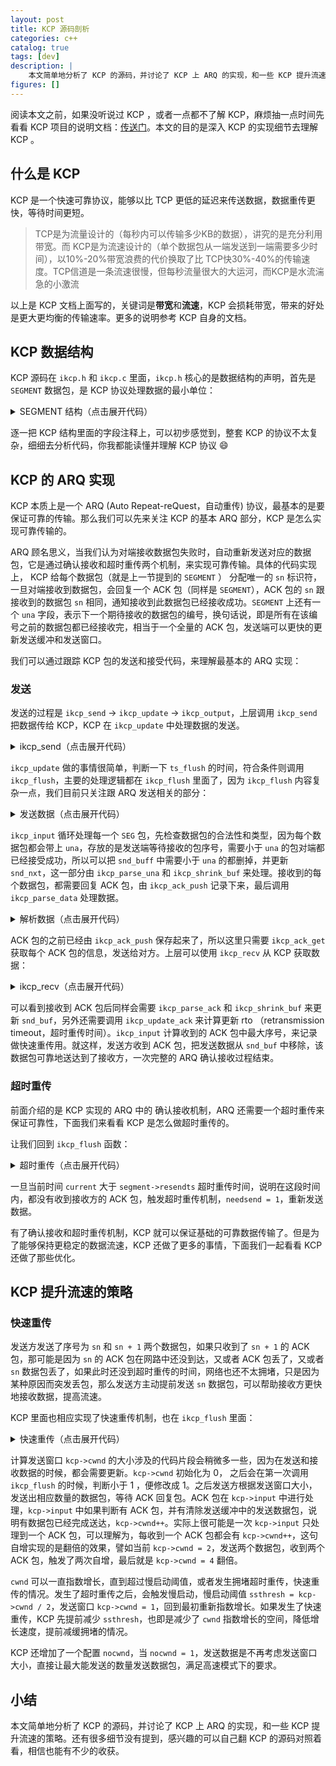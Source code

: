 ```yaml
---
layout: post
title: KCP 源码剖析
categories: c++
catalog: true
tags: [dev]
description: |
    本文简单地分析了 KCP 的源码，并讨论了 KCP 上 ARQ 的实现，和一些 KCP 提升流速的策略。
figures: []
---
```


阅读本文之前，如果没听说过 KCP ，或者一点都不了解 KCP，麻烦抽一点时间先看看 KCP 项目的说明文档：[传送门](https://github.com/skywind3000/kcp)。本文的目的是深入 KCP 的实现细节去理解 KCP 。

## 什么是 KCP

KCP 是一个快速可靠协议，能够以比 TCP 更低的延迟来传送数据，数据重传更快，等待时间更短。

> TCP是为流量设计的（每秒内可以传输多少KB的数据），讲究的是充分利用带宽。而 KCP是为流速设计的（单个数据包从一端发送到一端需要多少时间），以10%-20%带宽浪费的代价换取了比 TCP快30%-40%的传输速度。TCP信道是一条流速很慢，但每秒流量很大的大运河，而KCP是水流湍急的小激流

以上是 KCP 文档上面写的，关键词是**带宽**和**流速**，KCP 会损耗带宽，带来的好处是更大更均衡的传输速率。更多的说明参考 KCP 自身的文档。

## KCP 数据结构

KCP 源码在 `ikcp.h` 和 `ikcp.c` 里面，`ikcp.h` 核心的是数据结构的声明，首先是 `SEGMENT` 数据包，是 KCP 协议处理数据的最小单位：

<details>
<summary> SEGMENT 结构（点击展开代码） </summary>
```cpp
//=====================================================================
// SEGMENT 一个 SETMENT 就是一个数据包
//=====================================================================
struct IKCPSEG
{
    // 链表节点，发送和接受队列都是这里的链表的结构
    struct IQUEUEHEAD node;

    // 会话编号，同一个会话编号相同
    IUINT32 conv;

    // 数据包类型，譬如 DATA 或者 ACK
    IUINT32 cmd;

    // 由于 MTU 的限制，大数据包会拆分成多个小数据包，这个是小数据包的编号
    IUINT32 frg

    // 每个数据包，都会附带上发送方的接受窗口大小
    IUINT32 wnd;

    // 发送时间，如果是 ACK 包，会设置为源数据包的 ts
    IUINT32 ts;

    // 唯一标识数据包的编号
    IUINT32 sn;

    // 代表小于 una 的数据包都接收成功，跟 TCP 含义一致：oldest unacknowledged sequence number SND
    IUINT32 una;

    // 数据长度
    IUINT32 len;

    // 超时重传时间
    IUINT32 resendts;

    // 下次超时等待时间
    IUINT32 rto;

    // 快速重传，收到本数据包之后的数据包的数量，大于一定数量就触发快速重传
    IUINT32 fastack;

    // 发送次数
    IUINT32 xmit;

    // 数据
    char data[1];
};
```
</details>

看完 `SEGMENT` 的注释，大致能看出 KCP 的核心也是一个 ARQ 协议，通过自动超时重传来保证数据的送达。接着再来看看 KCP 结构 `KCPCB` 的定义：

<details>
<summary> KCP 结构（点击展开代码） </summary>
```cpp
//---------------------------------------------------------------------
// IKCPCB
//---------------------------------------------------------------------
struct IKCPCB
{
    // conv: 会话编号
    // mtu, mss: 最大传输单元，最大报文段大小
    // state: 会话状态，0 有效，-1 断开
    IUINT32 conv, mtu, mss, state;

    // snd_una: 等待 ACK 的包编号
    // snd_nxt: 下一个等待发送的数据包编号
    // rcv_nxt: 下一个等待接收的数据包编号
    IUINT32 snd_una, snd_nxt, rcv_nxt;

    // ts_recent, ts_lastack: 未用到
    // ssthresh: 拥塞控制慢启动阈值
    IUINT32 ts_recent, ts_lastack, ssthresh;

    // rx_rto: rto (retransmission timeout)，超时重传时间
    // rx_rttval, rx_srtt, rx_minrto: 计算 rto 的中间变量
    IINT32 rx_rttval, rx_srtt, rx_rto, rx_minrto;

    // snd_wnd, rcv_wnd: 最大发送和接收窗口大小
    // rmt_wnd: remote wnd ，对端剩余接受窗口大小
    // cwnd: 可发送窗口大小
    // probe: 是否要发送控制报文的标志
    IUINT32 snd_wnd, rcv_wnd, rmt_wnd, cwnd, probe;

    // current: 当前时间
    // interval: 更新间隔
    // ts_flush: 下次需要更新的时间
    // xmit: 发送失败次数
    IUINT32 current, interval, ts_flush, xmit;

    // 对应链表的长度
    IUINT32 nrcv_buf, nsnd_buf;
    IUINT32 nrcv_que, nsnd_que;

    // nodelay: 控制超时重传的 rto 增长速度
    // updated: 是否调用过 ikcp_update
    IUINT32 nodelay, updated;

    // ts_probe, probe_wait: 对端接收窗口长时间为 0 时主动定期发起询问
    IUINT32 ts_probe, probe_wait;

    // deal_link: 对端长时间无应答
    // incr: 参与计算发送窗口大小
    IUINT32 dead_link, incr;

    // queue: 跟用户层接触的数据包
    // buf: 协议缓存的数据包
    struct IQUEUEHEAD snd_queue;
    struct IQUEUEHEAD rcv_queue;
    struct IQUEUEHEAD snd_buf;
    struct IQUEUEHEAD rcv_buf;

    // 需要发送 ack 的数据包信息
    IUINT32 *acklist;

    // 需要 ack 的包数量
    IUINT32 ackcount;

    // acklist 内存大小
    IUINT32 ackblock;

    // 用户层传进来的数据
    void *user;

    // 存放一个 kcp 包的空间
    char *buffer;

    // 触发快速重传的 fastack 次数
    int fastresend;

    // 快速重传最大次数
    int fastlimit;

    // nocwnd: 不考虑慢启动的发送窗口大小
    // stream: 流模式
    int nocwnd, stream;

    // debug log
    int logmask;

    // 发送数据接口
    int (*output)(const char *buf, int len, struct IKCPCB *kcp, void *user);

    void (*writelog)(const char *log, struct IKCPCB *kcp, void *user);
};
```
</details>

逐一把 KCP 结构里面的字段注释上，可以初步感觉到，整套 KCP 的协议不太复杂，细细去分析代码，你我都能读懂并理解 KCP 协议 :smile:

## KCP 的 ARQ 实现

KCP 本质上是一个 ARQ (Auto Repeat-reQuest，自动重传) 协议，最基本的是要保证可靠的传输。那么我们可以先来关注 KCP 的基本 ARQ 部分，KCP 是怎么实现可靠传输的。

ARQ 顾名思义，当我们认为对端接收数据包失败时，自动重新发送对应的数据包，它是通过确认接收和超时重传两个机制，来实现可靠传输。具体的代码实现上， KCP 给每个数据包（就是上一节提到的 `SEGMENT` ） 分配唯一的 `sn` 标识符，一旦对端接收到数据包，会回复一个 ACK 包（同样是 `SEGMENT`），ACK 包的 `sn` 跟接收到的数据包 `sn` 相同，通知接收到此数据包已经接收成功。`SEGMENT` 上还有一个 `una` 字段，表示下一个期待接收的数据包的编号，换句话说，即是所有在该编号之前的数据包都已经接收完，相当于一个全量的 ACK 包，发送端可以更快的更新发送缓冲和发送窗口。

我们可以通过跟踪 KCP 包的发送和接受代码，来理解最基本的 ARQ 实现：

### 发送

发送的过程是 `ikcp_send` -> `ikcp_update` -> `ikcp_output`，上层调用 `ikcp_send` 把数据传给 KCP，KCP 在 `ikcp_update` 中处理数据的发送。

<details>
<summary> ikcp_send（点击展开代码） </summary>
```cpp
//---------------------------------------------------------------------
// 发送数据接口，用户调用 ikcp_send 来让 kcp 发送数据
// user/upper level send, returns below zero for error
//---------------------------------------------------------------------
int ikcp_send(ikcpcb *kcp, const char *buffer, int len)
{
    IKCPSEG *seg;
    int count, i;

    // mss 不能小于1
    assert(kcp->mss > 0);
    if (len < 0) return -1;

    // append to previous segment in streaming mode (if possible)
    if (kcp->stream != 0) {
        // 处理流模式
        // ......
    }

    // 计算分包，如果数据长度 len 大于 mss，需要分成多个包发送，对端接受到之后再拼起来
    if (len <= (int)kcp->mss) count = 1;
    else count = (len + kcp->mss - 1) / kcp->mss;

    if (count >= (int)IKCP_WND_RCV) return -2;

    if (count == 0) count = 1;

    // 分包
    for (i = 0; i < count; i++) {
        // 计算包的数据长度，并分配对应的 seg 结构
        int size = len > (int)kcp->mss ? (int)kcp->mss : len;
        seg = ikcp_segment_new(kcp, size);
        assert(seg);
        if (seg == NULL) {
            return -2;
        }

        // 设置 seg 的 数据信息，frg 表示分包编号
        if (buffer && len > 0) {
            memcpy(seg->data, buffer, size);
        }
        seg->len = size;
        seg->frg = (kcp->stream == 0)? (count - i - 1) : 0;

        // 加到 snd_queue 的末尾，nsnd_qua 加一
        iqueue_init(&seg->node);
        iqueue_add_tail(&seg->node, &kcp->snd_queue);
        kcp->nsnd_que++;
        if (buffer) {
            buffer += size;
        }
        len -= size;
    }

    return 0;
}
```
</details>

`ikcp_send` 是由 KCP 的上层来调用的发送数据接口，所有让 KCP 发送的数据，都应该通过这个接口。 `ikcp_send` 做的事情很简单，主要就是把数据，根据 `kcp->mss` （一个包最大数据长度）来分成多个包，并设置分包编号，最后放到发送链表 `snd_queue` 的末尾。流模式就是把多次调用 `ikcp_send` 的数据都看成一个流，会先自动填充未满的 `SEGMENT` 再分配新的，详细实现本文不讨论，感兴趣的，相信看完本文，再对应看看代码就能理解。

`ikcp_send` 调用完成之后，数据放在的 KCP 的 `snd_queue` 中，那么后面 KCP 需要找个时机，把待发送的数据发送出去，这块代码都放在 `ikcp_update` 和 `ikcp_flush` 里面：

<details>
<summary> ikcp_update（点击展开代码） </summary>
```cpp
//---------------------------------------------------------------------
// ikcp_update 是给上层定期调用的接口，用来更新 kcp 的状态，发送数据
// update state (call it repeatedly, every 10ms-100ms), or you can ask 
// ikcp_check when to call it again (without ikcp_input/_send calling).
// 'current' - current timestamp in millisec. 
//---------------------------------------------------------------------
void ikcp_update(ikcpcb *kcp, IUINT32 current)
{
    IINT32 slap;

    kcp->current = current;

    // ikcp_flush 会检查这个，上层必须调用过 ikcp_update 才能调用 ikcp_flush，建议只使用 ikcp_update
    if (kcp->updated == 0) {
        kcp->updated = 1;
        kcp->ts_flush = kcp->current;
    }

    slap = _itimediff(kcp->current, kcp->ts_flush);

    if (slap >= 10000 || slap < -10000) {
        kcp->ts_flush = kcp->current;
        slap = 0;
    }

    if (slap >= 0) {
        // 下次 flush 的时间
        kcp->ts_flush += kcp->interval;
        if (_itimediff(kcp->current, kcp->ts_flush) >= 0) {
            kcp->ts_flush = kcp->current + kcp->interval;
        }
        ikcp_flush(kcp);
    }
}
```
</details>

`ikcp_update` 做的事情很简单，判断一下 `ts_flush` 的时间，符合条件则调用 `ikcp_flush`，主要的处理逻辑都在 `ikcp_flush` 里面了，因为 `ikcp_flush` 内容复杂一点，我们目前只关注跟 ARQ 发送相关的部分：

<details>
<summary> 发送数据（点击展开代码） </summary>
```cpp
//---------------------------------------------------------------------
// ikcp_flush
//---------------------------------------------------------------------
void ikcp_flush(ikcpcb *kcp)
{
    IUINT32 current = kcp->current;

    // buffer 是要传给 ikcp_output 的数据，初始化为 3 倍数据包大小
    char *buffer = kcp->buffer;
    char *ptr = buffer;
    int count, size, i;
    IUINT32 resent, cwnd;
    IUINT32 rtomin;
    struct IQUEUEHEAD *p;
    int change = 0;
    int lost = 0;
    IKCPSEG seg;

    // 'ikcp_update' haven't been called.
    if (kcp->updated == 0) return;

    seg.conv = kcp->conv;
    seg.cmd = IKCP_CMD_ACK;
    seg.frg = 0;

    // seg.wnd 是表示当前可接收窗口大小
    seg.wnd = ikcp_wnd_unused(kcp);
    seg.una = kcp->rcv_nxt;
    seg.len = 0;
    seg.sn = 0;
    seg.ts = 0;

    // 发送 ack
    // 计算 发送窗口
    //...

    // 把数据包从 snd_queue 移动到 snd_buf
    // 移动是需要满足 发送窗口 大小，发送窗口满了，就停止移动
    // 放在 snd_buf 的里面的数据，就是可以直接调用 ikcp_output 给对端发送的数据
    while (_itimediff(kcp->snd_nxt, kcp->snd_una + cwnd) < 0) {
        IKCPSEG *newseg;
        if (iqueue_is_empty(&kcp->snd_queue)) break;

        newseg = iqueue_entry(kcp->snd_queue.next, IKCPSEG, node);

        iqueue_del(&newseg->node);
        iqueue_add_tail(&newseg->node, &kcp->snd_buf);
        kcp->nsnd_que--;
        kcp->nsnd_buf++;

        newseg->conv = kcp->conv;
        newseg->cmd = IKCP_CMD_PUSH;
        newseg->wnd = seg.wnd;
        newseg->ts = current;

        // seg 唯一序号，其实就是一个递增的 kcp->snd_nxt
        newseg->sn = kcp->snd_nxt++;

        // una 在这里设置，通知对端下一个等待接收的包序号
        newseg->una = kcp->rcv_nxt;
        newseg->resendts = current;
        newseg->rto = kcp->rx_rto;
        newseg->fastack = 0;
        newseg->xmit = 0;
    }

    // 计算快速重传标志，超时等待时间
    // ...

    // 发送 snd_buf
    for (p = kcp->snd_buf.next; p != &kcp->snd_buf; p = p->next) {
        IKCPSEG *segment = iqueue_entry(p, IKCPSEG, node);
        int needsend = 0;
        if (segment->xmit == 0) {
            // 首次发送
            // set->xmit 表示发送次数
            // resendts 超时重传的等待时间
            needsend = 1;
            segment->xmit++;
            segment->rto = kcp->rx_rto;
            segment->resendts = current + segment->rto + rtomin;
        }
        else if (_itimediff(current, segment->resendts) >= 0) {
            // 超时重传
            // ...
        }
        else if (segment->fastack >= resent) {
            // 快速重传
            // ...
        }

        if (needsend) {
            int need;
            segment->ts = current;
            segment->wnd = seg.wnd;
            segment->una = kcp->rcv_nxt;

            size = (int)(ptr - buffer);
            need = IKCP_OVERHEAD + segment->len;

            // 每当 buffer 中的数据超过 mtu ，那就先发出去，尽量避免底层再分包
            if (size + need > (int)kcp->mtu) {
                ikcp_output(kcp, buffer, size);
                ptr = buffer;
            }

            // 把 seg 控制数据复制到 buffer 上，kcp 自己来处理大小端问题
            ptr = ikcp_encode_seg(ptr, segment);

            // 再复制数据
            if (segment->len > 0) {
                memcpy(ptr, segment->data, segment->len);
                ptr += segment->len;
            }


            if (segment->xmit >= kcp->dead_link) {
                kcp->state = (IUINT32)-1;
            }
        }
    }

    // flash remain segments
    size = (int)(ptr - buffer);
    if (size > 0) {
        ikcp_output(kcp, buffer, size);
    }

    // 计算 ssthresh，更新慢启动窗口
    // ...
}
```
</details>

我们目前只关注 `ikcp_flush` 里面有关发送数据的逻辑：

* 首先 KCP 会根据对端的接收窗口大小，把 `snd_queue` 上的数据移动到 `snd_buf` 上面，计算移动数量的公式是 `num = snd_nxt - (snd_una + cwnd)`，也就是：已发送成功的最大包序号 `snd_una` 加上 滑动窗口大小 `cwnd` 大于 下个待发送的包序号`snd_nxt`，则可以继续再发送新的数据包。移动 `SEG` 的同时，设置控制字段。

* 遍历 `snd_buf`，如果需要发送数据包，则把数据复制到 `buffer` 上，复制的同时用 `ikcp_encode_seg` 处理控制字段数据的大小端问题。

* 最后调用 `ikcp_output` 把 `buffer` 上的数据发送出去

至此， KCP 完成数据的发送。

### 接收

接收的过程是跟发送相反的：`ikcp_input` -> `ikcp_update` -> `ikcp_recv`，用户接收到网络上的数据之后，需要调用 `ikcp_input` 传给 KCP 解析，调用 `ikcp_update` 的时候会给发送端回复 ACK 包，上层通过调用 `ikcp_recv` 来接收 KCP 解析之后的数据。

<details>
<summary> 接收数据（点击展开代码） </summary>
```cpp
//---------------------------------------------------------------------
// input data
//---------------------------------------------------------------------
int ikcp_input(ikcpcb *kcp, const char *data, long size)
{
    IUINT32 prev_una = kcp->snd_una;
    IUINT32 maxack = 0, latest_ts = 0;
    int flag = 0;

    // 合法性检查
    if (data == NULL || (int)size < (int)IKCP_OVERHEAD) return -1;

    // data 可能是多个 KCP 包，循环处理
    while (1) {
        IUINT32 ts, sn, len, una, conv;
        IUINT16 wnd;
        IUINT8 cmd, frg;
        IKCPSEG *seg;

        // 不够一个 KCP 包，退出
        if (size < (int)IKCP_OVERHEAD) break;

        // 先把控制字段解析出来
        data = ikcp_decode32u(data, &conv);
        if (conv != kcp->conv) return -1;

        data = ikcp_decode8u(data, &cmd);
        data = ikcp_decode8u(data, &frg);
        data = ikcp_decode16u(data, &wnd);
        data = ikcp_decode32u(data, &ts);
        data = ikcp_decode32u(data, &sn);
        data = ikcp_decode32u(data, &una);
        data = ikcp_decode32u(data, &len);

        size -= IKCP_OVERHEAD;

        if ((long)size < (long)len || (int)len < 0) return -2;

        // 数据包类型检查
        if (cmd != IKCP_CMD_PUSH && cmd != IKCP_CMD_ACK &&
            cmd != IKCP_CMD_WASK && cmd != IKCP_CMD_WINS) 
            return -3;

        kcp->rmt_wnd = wnd;

        // 这里的 una 是发送方的 kcp->rcv_nxt，根据这个数据，可以去掉已确认接收的数据包
        ikcp_parse_una(kcp, una);
        // 去掉已确认接收的包后，更新 snd_una 下一个要发送的序号
        ikcp_shrink_buf(kcp);

        if (cmd == IKCP_CMD_ACK) {
            // ack 包
            // ...
        }
        else if (cmd == IKCP_CMD_PUSH) {
            // 数据包
            // 如果接收到的数据包序号 sn，在接收窗口内，则正常处理，否则直接丢弃，等重传
            if (_itimediff(sn, kcp->rcv_nxt + kcp->rcv_wnd) < 0) {

                // 接收到的每个数据包，都要回一个 ack 包，记录下来
                ikcp_ack_push(kcp, sn, ts);

                // 接收的数据调用 ikcp_parse_data 处理
                if (_itimediff(sn, kcp->rcv_nxt) >= 0) {
                    seg = ikcp_segment_new(kcp, len);
                    seg->conv = conv;
                    seg->cmd = cmd;
                    seg->frg = frg;
                    seg->wnd = wnd;
                    seg->ts = ts;
                    seg->sn = sn;
                    seg->una = una;
                    seg->len = len;

                    if (len > 0) {
                        memcpy(seg->data, data, len);
                    }

                    ikcp_parse_data(kcp, seg);
                }
            }
        }
        else if (cmd == IKCP_CMD_WASK) {
            // 查询窗口包
            // ...
        }
        else if (cmd == IKCP_CMD_WINS) {
            // 查询窗口的回复包
            // ...
        }
        else {
            return -3;
        }

        data += len;
        size -= len;
    }

    // 处理快速重传逻辑
    // ...

    // 更新发送窗口
    // ...

    return 0;
}
```
</details>

`ikcp_input` 循环处理每一个 `SEG` 包，先检查数据包的合法性和类型，因为每个数据包都会带上 `una`，存放的是发送端等待接收的包序号，需要小于 `una` 的包对端都已经接受成功，所以可以把 `snd_buff` 中需要小于 `una` 的都删掉，并更新 `snd_nxt`，这一部分由 `ikcp_parse_una` 和 `ikcp_shrink_buf` 来处理。接收到的每个数据包，都需要回复 ACK 包，由 `ikcp_ack_push` 记录下来，最后调用 `ikcp_parse_data` 处理数据。

<details>
<summary> 解析数据（点击展开代码） </summary>
```cpp
void ikcp_parse_data(ikcpcb *kcp, IKCPSEG *newseg)
{
    struct IQUEUEHEAD *p, *prev;
    IUINT32 sn = newseg->sn;
    int repeat = 0;

    // 序号检查
    if (_itimediff(sn, kcp->rcv_nxt + kcp->rcv_wnd) >= 0 ||
        _itimediff(sn, kcp->rcv_nxt) < 0) {
        ikcp_segment_delete(kcp, newseg);
        return;
    }

    // 找出 newseg 应该放置的位置，因为接收到的 seg 可能是乱序的
    for (p = kcp->rcv_buf.prev; p != &kcp->rcv_buf; p = prev) {
        IKCPSEG *seg = iqueue_entry(p, IKCPSEG, node);
        prev = p->prev;
        if (seg->sn == sn) {
            // 重复收到
            repeat = 1;
            break;
        }
        if (_itimediff(sn, seg->sn) > 0) {
            break;
        }
    }

    // 把 newseg 放到 rcv_buf 正确的位置上
    if (repeat == 0) {
        iqueue_init(&newseg->node);
        iqueue_add(&newseg->node, p);
        kcp->nrcv_buf++;
    }    else {
        ikcp_segment_delete(kcp, newseg);
    }

    // 把数据从 rcv_buf 移动到 rcv_queue
    while (! iqueue_is_empty(&kcp->rcv_buf)) {
        IKCPSEG *seg = iqueue_entry(kcp->rcv_buf.next, IKCPSEG, node);
        // 如果 seg 序号是等待接收的序号，移动到 rcv_queue
        if (seg->sn == kcp->rcv_nxt && kcp->nrcv_que < kcp->rcv_wnd) {
            iqueue_del(&seg->node);
            kcp->nrcv_buf--;
            iqueue_add_tail(&seg->node, &kcp->rcv_queue);
            kcp->nrcv_que++;
            kcp->rcv_nxt++;
        }    else {
            break;
        }
    }
}
```
</details>

`ikcp_parse_data` 主要的工作就是把 `newseg` 放置到 `kcp->rcv_buf` 合适的位置上，并把数据从 `rcv_buf` 移动到 `rcv_queue`。`rcv_buf` 合适的位置的意思是，`rcv_buf` 是按照 `sn` 的递增顺序排列的，`newseg` 需要根据自己的 `sn` 大小查找合适的位置。`rcv_buf` 上的数据要移动到 `rcv_queue`，条件是 `rcv_buf` 上的数据包序号，等于 KCP 在等待接收的包序号 `kcp->rcv_nxt` ，移动一个数据包之后，需要更新 `kcp->rvc_nxt`，再处理下一个数据包。

`ikcp_input` 之后，上层调用 `ikcp_update` 时候会发送 ACK 包，调用 `ikcp_recv` 会给上层返回有效数据。`ikcp_update` 和 `ikcp_recv` 互相独立，没有调用顺序要求，视上层的调用时机而定。我们先来看 `ikcp_update` 里面有关 ACK 发送的部分：

<details>
<summary> 回复 ACK（点击展开代码） </summary>
```cpp
// 前面说过，ikcp_update 最终是调用 ikcp_flush
void ikcp_flush(ikcpcb *kcp, IUINT32 current)
{
    // ...

    // 回复 ACK 包
    count = kcp->ackcount;
    for (i = 0; i < count; i++) {
        size = (int)(ptr - buffer);
        if (size + (int)IKCP_OVERHEAD > (int)kcp->mtu) {
            ikcp_output(kcp, buffer, size);
            ptr = buffer;
        }
        ikcp_ack_get(kcp, i, &seg.sn, &seg.ts);
        ptr = ikcp_encode_seg(ptr, &seg);
    }

    kcp->ackcount = 0;

    // ...
}
```
</details>

ACK 包的之前已经由 `ikcp_ack_push` 保存起来了，所以这里只需要 `ikcp_ack_get` 获取每个 ACK 包的信息，发送给对方。上层可以使用 `ikcp_recv` 从 KCP 获取数据：

<details>
<summary> ikcp_recv（点击展开代码） </summary>
```cpp
//---------------------------------------------------------------------
// user/upper level recv: returns size, returns below zero for EAGAIN
//---------------------------------------------------------------------
int ikcp_recv(ikcpcb *kcp, char *buffer, int len)
{
    struct IQUEUEHEAD *p;
    int ispeek = (len < 0)? 1 : 0;
    int peeksize;
    int recover = 0;
    IKCPSEG *seg;
    assert(kcp);

    // 一些有效性检查
    if (iqueue_is_empty(&kcp->rcv_queue))
        return -1;
    if (len < 0) len = -len;

    // 计算能返回的数据长度
    peeksize = ikcp_peeksize(kcp);

    if (peeksize < 0)
        return -2;
    if (peeksize > len)
        return -3;

    // 判断下接收窗口
    if (kcp->nrcv_que >= kcp->rcv_wnd)
        recover = 1;

    // 遍历 rcv_queue，把数据复制到 buffer 上
    for (len = 0, p = kcp->rcv_queue.next; p != &kcp->rcv_queue; ) {
        int fragment;
        seg = iqueue_entry(p, IKCPSEG, node);
        p = p->next;

        if (buffer) {
            memcpy(buffer, seg->data, seg->len);
            buffer += seg->len;
        }

        len += seg->len;

        // 判断分包
        fragment = seg->frg;

        // 移除数据包
        if (ispeek == 0) {
            iqueue_del(&seg->node);
            ikcp_segment_delete(kcp, seg);
            kcp->nrcv_que--;
        }

        // 所有分包都复制完，退出循环
        if (fragment == 0)
            break;
    }

    assert(len == peeksize);

    // rcv_queue 又空了一些，尝试继续从 rcv_buf 移动到 rcv_queue
    while (! iqueue_is_empty(&kcp->rcv_buf)) {
        seg = iqueue_entry(kcp->rcv_buf.next, IKCPSEG, node);
        if (seg->sn == kcp->rcv_nxt && kcp->nrcv_que < kcp->rcv_wnd) {
            iqueue_del(&seg->node);
            kcp->nrcv_buf--;
            iqueue_add_tail(&seg->node, &kcp->rcv_queue);
            kcp->nrcv_que++;
            kcp->rcv_nxt++;
        }    else {
            break;
        }
    }

    return len;
}
```
</details>

`ikcp_recv` 一次调用只会返回一个完整的数据包，上层可以循环调用直到没有数据返回为止，函数的逻辑比较简单，就是从 `rcv_queue` 中复制数据到上层传进来的 `buffer` 里面，至此接收方对于接收到的数据包已经处理完毕。

接收方处理数据包的时候，给发送方发送了 ACK 包，我们再来看看发送方接受 ACK 包的处理：

<details>
<summary> 处理 ACK 包（点击展开代码） </summary>
```cpp
int ikcp_input(ikcpcb *kcp, const char *data, long size)
{
    // ...
    IUINT32 maxack = 0, latest_ts = 0;
    // ...
    while (1) {
        // ...
        // ts 是对端的 kcp-> current
        data = ikcp_decode32u(data, &ts);
        data = ikcp_decode32u(data, &sn);

        if (cmd == IKCP_CMD_ACK) {
            // 更新 rot
            if (_itimediff(kcp->current, ts) >= 0) {
                ikcp_update_ack(kcp, _itimediff(kcp->current, ts));
            }
            // 更新 snd_buf
            ikcp_parse_ack(kcp, sn);
            ikcp_shrink_buf(kcp);

            // maxack = 这次 input 的所有 ACK 包中最大的 sn
            if (flag == 0) {
                flag = 1;
                maxack = sn;
                latest_ts = ts;
            }    else {
                if (_itimediff(sn, maxack) > 0) {
                #ifndef IKCP_FASTACK_CONSERVE
                    maxack = sn;
                    latest_ts = ts;
                #else
                    if (_itimediff(ts, latest_ts) > 0) {
                        maxack = sn;
                        latest_ts = ts;
                    }
                #endif
                }
            }
        }
        // ...
    }

    // 如果有收到 ACK 包，记录用来做快速重传
    if (flag != 0) {
        ikcp_parse_fastack(kcp, maxack, latest_ts);
    }
}
```
</details>

可以看到接收到 ACK 包后同样会需要 `ikcp_parse_ack` 和 `ikcp_shrink_buf` 来更新 `snd_buf`，另外还需要调用 `ikcp_update_ack` 来计算更新 rto （retransmission timeout，超时重传时间）。`ikcp_input` 计算收到的 ACK 包中最大序号，来记录做快速重传用。就这样，发送方收到 ACK 包，把发送数据从 `snd_buf` 中移除，该数据包可靠地送达到了接收方，一次完整的 ARQ 确认接收过程结束。

### 超时重传

前面介绍的是 KCP 实现的 ARQ 中的 确认接收机制，ARQ 还需要一个超时重传来保证可靠性，下面我们来看看 KCP 是怎么做超时重传的。

让我们回到 `ikcp_flush` 函数：

<details>
<summary> 超时重传（点击展开代码） </summary>
```cpp
void ikcp_flush(ikcpcb *kcp)
{
    // ...
    // 发送 snd_buf
    for (p = kcp->snd_buf.next; p != &kcp->snd_buf; p = p->next) {
        IKCPSEG *segment = iqueue_entry(p, IKCPSEG, node);
        int needsend = 0;
        if (segment->xmit == 0) {
            // 首次发送
            needsend = 1;
            segment->xmit++;
            // 设置 segment->rto
            // 通过 segment->rto 计算 segment->resendts 超时重传时间
            segment->rto = kcp->rx_rto;
            segment->resendts = current + segment->rto + rtomin;
        }
        else if (_itimediff(current, segment->resendts) >= 0) {
            // 超时重传
            needsend = 1;
            segment->xmit++;
            kcp->xmit++;
            // nodelay 控制下一次超时重传时间的计算
            if (kcp->nodelay == 0) {
                segment->rto += kcp->rx_rto;
            }    else {
                segment->rto += kcp->rx_rto / 2;
            }
            segment->resendts = current + segment->rto;
            lost = 1;
        }
        else if (segment->fastack >= resent) {
            // 快速重传
            // ...
        }
        if (needsend) {
            // 发送数据
            // ...
        }
    // ...
}
```
</details>

一旦当前时间 `current` 大于 `segment->resendts` 超时重传时间，说明在这段时间内，都没有收到接收方的 ACK 包，触发超时重传机制，`needsend = 1`，重新发送数据。

有了确认接收和超时重传机制，KCP 就可以保证基础的可靠数据传输了。但是为了能够保持更稳定的数据流速，KCP 还做了更多的事情，下面我们一起看看 KCP 还做了那些优化。

## KCP 提升流速的策略

### 快速重传

发送方发送了序号为 `sn` 和 `sn + 1` 两个数据包，如果只收到了 `sn + 1` 的 ACK 包，那可能是因为 `sn` 的 ACK 包在网路中还没到达，又或者 ACK 包丢了，又或者 `sn` 数据包丢了，如果此时还没到超时重传的时间，网络也还不太拥堵，只是因为某种原因而突发丢包，那么发送方主动提前发送 `sn` 数据包，可以帮助接收方更快地接收数据，提高流速。

KCP 里面也相应实现了快速重传机制，也在 `ikcp_flush` 里面：

<details>
<summary> 快速重传（点击展开代码） </summary>
```cpp
void ikcp_flush(ikcpcb *kcp)
{
    // ...
    resent = (kcp->fastresend > 0)? (IUINT32)kcp->fastresend : 0xffffffff;

    // 发送 snd_buf
    for (p = kcp->snd_buf.next; p != &kcp->snd_buf; p = p->next) {
        IKCPSEG *segment = iqueue_entry(p, IKCPSEG, node);
        int needsend = 0;
        if (segment->xmit == 0) {
            // ...
        }
        else if (_itimediff(current, segment->resendts) >= 0) {
            // ...
        }
        else if (segment->fastack >= resent) {
            // 快速重传
            if ((int)segment->xmit <= kcp->fastlimit ||
                kcp->fastlimit <= 0) {
                needsend = 1;
                segment->xmit++;
                segment->fastack = 0;
                segment->resendts = current + segment->rto;
                change++;
            }
        }
        if (needsend) {
            // 发送数据
            // ...
        }
    // ...
}
```
</details>

要出发快速重传，有两个条件：
* `segment->fastack >= resent`，resent 是可配置的参数 `kcp->fastresend`，配置为 0 会关闭快速重传。`segment->fastack` 是在函数 `ikcp_parse_fastack` 里面设置的，这个函数是在 `ikcp_input` 里面调用，会根据 `ikcp_input` 算出的 `maxack` 来给所有 `sn` 小于 `maxack` 的 `segment->fastack` 加一，所以 `segment->fastack` 就是表示收到比 `sn` 大的包的次数。
* `segment->xmit <= kcp->fastlimit || kcp->fastlimit <= 0`，`setgment->xmit` 是发送次数，`kcp->fastlimit` 是可配置的最大快速重传次数，发送次数需要小于最大快速重传次数

一旦满足快速重传的以上条件，KCP 就会执行快速重传，要注意快速重传并不会重置超时重传时间，原来的超时时间依然会生效。

### 缩短超时重传时间

超时重传是个很好的机制，但就是太花时间了，按照 TCP 的策略，每次超时重传时间翻倍，等待时间膨胀得很快，在等待时间内，很可能由于接收端的接收窗口已耗尽，无法接收新数据，而等待重传的包序号是在最前面，接收方要接收到重传的包才能把所有数据返回给上层，这种情况，整个网路的流速几乎为 0。KCP 增加了配置可以减缓等待的时间增长，而且也不会是翻倍，通过配置 `kcp->nodelay` 控制每次等待时间只会增长 1 倍的 RTO 或者 0.5 倍的 RTO，有效减缓等待时间的增长，帮助网路尽快恢复流速。

### 更新发送窗口

发送窗口表示的是同时传输的数据包数量，窗口越大，同时传输的数据越多，流速越大，但窗口过大，会导致网络拥塞，丢包率上升，数据重传增多，流速下降。所以发送窗口需要根据网络情况不断更新，慢慢趋近最优。 KCP 中关于发送窗口的代码：

<details>
<summary> 发送窗口（点击展开代码） </summary>
```cpp
ikcpcb* ikcp_create(IUINT32 conv, void *user)
{
    // ...
    // snd_wnd，rcv_wnd 发送和接受的缓冲区大小
    kcp->snd_wnd = IKCP_WND_SND;    // 32
    kcp->rcv_wnd = IKCP_WND_RCV;    // 128
    // 对端接收窗口大小              // 128
    kcp->rmt_wnd = IKCP_WND_RCV
    // 发送窗口 cwnd 初始化 0
    kcp->cwnd = 0;
    // 发送窗口字节数大小，参与计算 cwnd
    kcp->incr = 0
    // 慢启动阈值，slow start threshold
    kcp->ssthresh = IKCP_THRESH_INIT;
    // nocwnd 是可配置参数，1 不考虑 cwnd
    kcp->nocwnd = 0;
    // ...
}

void ikcp_flush(ikcpcb *kcp)
{
    // ...
    // 发送数据时先计算 发送窗口大小，是发送缓冲区大小和对方接收窗口大小的小值
    cwnd = _imin_(kcp->snd_wnd, kcp->rmt_wnd);
    // 默认还需要考虑 kcp->cwnd，即是不断更新的发送窗口
    if (kcp->nocwnd == 0) cwnd = _imin_(kcp->cwnd, cwnd);

    // 根据 cwnd 大小，snd_queue 移动到 snd_buf
    while (_itimediff(kcp->snd_nxt, kcp->snd_una + cwnd) < 0) {
    }
    // 发送数据
    resent = (kcp->fastresend > 0)? (IUINT32)kcp->fastresend : 0xffffffff;
    // 触发超时重传 lost = 1
    // 触发快速重传 change++

    // 更新慢启动阈值和发送窗口
    if (change) {
        // 如果有触发快速重传，ssthresh 设置为网络上正在传输的数据包数量的一半
        IUINT32 inflight = kcp->snd_nxt - kcp->snd_una;
        kcp->ssthresh = inflight / 2;
        if (kcp->ssthresh < IKCP_THRESH_MIN)
            kcp->ssthresh = IKCP_THRESH_MIN;

        // 发送窗口为阈值再加上快速重传相关的 resent
        kcp->cwnd = kcp->ssthresh + resent;
        kcp->incr = kcp->cwnd * kcp->mss;
    }

    if (lost) {
        // 如果有超时重传，触发慢启动, ssthresh 阈值为发送窗口的一半
        kcp->ssthresh = cwnd / 2;
        if (kcp->ssthresh < IKCP_THRESH_MIN)
            kcp->ssthresh = IKCP_THRESH_MIN;
        // 发送窗口回到 1，重新慢启动增长
        kcp->cwnd = 1;
        kcp->incr = kcp->mss;
    }

    if (kcp->cwnd < 1) {
        // 因为初始化为 0，来到这里会再设置成 1
        kcp->cwnd = 1;
        kcp->incr = kcp->mss;
    }
}

int ikcp_input(ikcpcb *kcp, const char *data, long size)
{
    IUINT32 prev_una = kcp->snd_una;
    // 处理接收的数据

    while (1) {
        // ...
        data = ikcp_decode16u(data, &wnd)
        // rmt_wnd 是对方的接收窗口大小
        kcp->rmt_wnd = wnd
        // ...
        // 处理数据
    }

    // 最后更新发送窗口
    // kcp->snd_una - prev_una > 0，表示本次 input 有接受到 ACK 并且发送缓冲 snd_buf 有变化
    if (_itimediff(kcp->snd_una, prev_una) > 0) {
        // 再判断对方的接收窗口
        if (kcp->cwnd < kcp->rmt_wnd) {
            IUINT32 mss = kcp->mss;

            if (kcp->cwnd < kcp->ssthresh) {
                // 小于慢启动阈值，双倍增长
                kcp->cwnd++;
                kcp->incr += mss;

            }    else {
                // 大于慢启动阈值之后，通过公式更新 incr ，进而计算 cwnd
                if (kcp->incr < mss) kcp->incr = mss;
                kcp->incr += (mss * mss) / kcp->incr + (mss / 16);
                if ((kcp->cwnd + 1) * mss <= kcp->incr) {
                    kcp->cwnd++;
                }
            }
            // 更新出来的值还要再比较下 rmt_wnd
            if (kcp->cwnd > kcp->rmt_wnd) {
                kcp->cwnd = kcp->rmt_wnd;
                kcp->incr = kcp->rmt_wnd * mss;
            }
        }
    }
}
```
</details>

计算发送窗口 `kcp->cwnd` 的大小涉及的代码片段会稍微多一些，因为在发送和接收数据的时候，都会需要更新。`kcp->cwnd` 初始化为 0，
之后会在第一次调用 `ikcp_flush` 的时候，判断小于 1 ，便修改成 1。之后发送方根据发送窗口大小，发送出相应数量的数据包，等待 ACK
回复包。ACK 包在 `kcp->input` 中进行处理，`kcp->input` 中如果判断有 ACK 包，并有清除发送缓冲中的发送数据包，说明有数据包已经完成送达，`kcp->cwnd++`。实际上很可能是一次 `kcp->input` 只处理到一个 ACK 包，可以理解为，每收到一个 ACK 包都会有 `kcp->cwnd++`，这句自增实现的是翻倍的效果，譬如当前 `kcp->cwnd = 2`，发送两个数据包，收到两个 ACK 包，触发了两次自增，最后就是 `kcp->cwnd = 4` 翻倍。

`cwnd` 可以一直指数增长，直到超过慢启动阈值，或者发生拥堵超时重传，快速重传的情况。发生了超时重传之后，会触发慢启动，慢启动阈值 `ssthresh = kcp->cwnd / 2`，发送窗口 `kcp->cwnd = 1`，回到最初重新指数增长。如果发生了快速重传，KCP 先提前减少 `ssthresh`，也即是减少了 `cwnd` 指数增长的空间，降低增长速度，提前减缓拥堵的情况。

KCP 还增加了一个配置 `nocwnd`，当 `nocwnd = 1`，发送数据是不再考虑发送窗口大小，直接让最大能发送的数量发送数据包，满足高速模式下的要求。

## 小结

本文简单地分析了 KCP 的源码，并讨论了 KCP 上 ARQ 的实现，和一些 KCP 提升流速的策略。还有很多细节没有提到，感兴趣的可以自己翻 KCP 的源码对照着看，相信也能有不少的收获。
